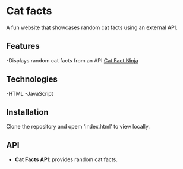 # Cat facts
 A fun website that showcases random cat facts using an external API. 

## Features

-Displays random cat facts from an API [Cat Fact Ninja](https://catfact.ninja/fact)

## Technologies

-HTML
-JavaScript

## Installation
Clone the repository and opem 'index.html' to view locally.

## API

- **Cat Facts API**: provides random cat facts.
